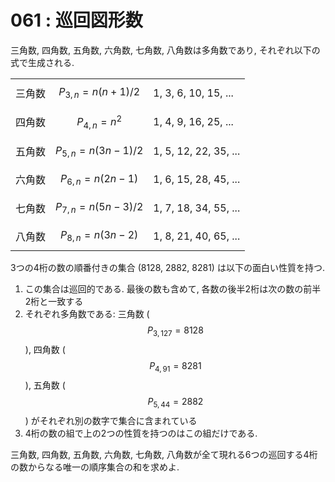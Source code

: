 # 061 : 巡回図形数

三角数, 四角数, 五角数, 六角数, 七角数, 八角数は多角数であり, それぞれ以下の式で生成される.

|  |  |  |
| :--- | :--- | :--- |
| 三角数 | $$P_{3,n}=n(n+1)/2$$ | 1, 3, 6, 10, 15, ... |
| 四角数 | $$P_{4,n}=n^2$$ | 1, 4, 9, 16, 25, ... |
| 五角数 | $$P_{5,n}=n(3n-1)/2$$ | 1, 5, 12, 22, 35, ... |
| 六角数 | $$P_{6,n}=n(2n-1)$$ | 1, 6, 15, 28, 45, ... |
| 七角数 | $$P_{7,n}=n(5n-3)/2$$ | 1, 7, 18, 34, 55, ... |
| 八角数 | $$P_{8,n}=n(3n-2)$$ | 1, 8, 21, 40, 65, ... |

3つの4桁の数の順番付きの集合 \(8128, 2882, 8281\) は以下の面白い性質を持つ.

1. この集合は巡回的である. 最後の数も含めて, 各数の後半2桁は次の数の前半2桁と一致する
2. それぞれ多角数である: 三角数 \($$P_{3,127}=8128$$\), 四角数 \($$P_{4,91}=8281$$\), 五角数 \($$P_{5,44}=2882$$\) がそれぞれ別の数字で集合に含まれている
3. 4桁の数の組で上の2つの性質を持つのはこの組だけである.

三角数, 四角数, 五角数, 六角数, 七角数, 八角数が全て現れる6つの巡回する4桁の数からなる唯一の順序集合の和を求めよ.

